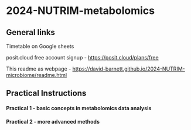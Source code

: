 # 2024-NUTRIM-metabolomics

## General links

Timetable on Google sheets

posit.cloud free account signup - https://posit.cloud/plans/free

This readme as webpage - https://david-barnett.github.io/2024-NUTRIM-microbiome/readme.html

## Practical Instructions

#### Practical 1 - basic concepts in metabolomics data analysis 

<link>

#### Practical 2 - more advanced methods

<link>

